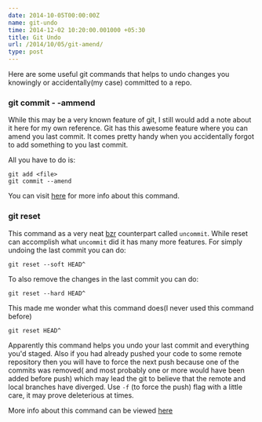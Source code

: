 ```yaml
---
date: 2014-10-05T00:00:00Z
name: git-undo
time: 2014-12-02 10:20:00.001000 +05:30
title: Git Undo
url: /2014/10/05/git-amend/
type: post
---
```


Here are some useful git commands that helps to undo changes you knowingly
or accidentally(my case) committed to a repo.

### git commit - -ammend

While this may be a very known feature of git, I still would add a note
about it here for my own reference. Git has this awesome feature where
you can amend you last commit. It comes pretty handy when you accidentally
forgot to add something to you last commit.

All you have to do is:


    git add <file>
    git commit --amend


You can visit [here][1] for more info about this command.


### git reset

This command as a very neat [bzr][2] counterpart called `uncommit`. While
reset can accomplish what `uncommit` did it has many more features. For
simply undoing the last commit you can do:

    git reset --soft HEAD^

To also remove the changes in the last commit you can do:

    git reset --hard HEAD^

This made me wonder what this command does(I never used this command before)

	git reset HEAD^

Apparently this command helps you undo your last commit and everything you'd
staged. Also if you had already pushed your code to some remote repository then
you will have to force the next push because one of the commits was removed( and
most probably one or more would have been added before push) which may lead the
git to believe that the remote and local branches have diverged. Use `-f` (to
force the push) flag with a little care, it may prove deleterious at times.

More info about this command can be viewed [here][3]


[1]: http://git-scm.com/book/en/Git-Basics-Undoing-Things
[2]: http://bazaar.canonical.com/en/
[3]: http://git-scm.com/docs/git-reset

